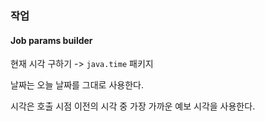 ### 작업

#### Job params builder

현재 시각 구하기 -> `java.time` 패키지

날짜는 오늘 날짜를 그대로 사용한다.

시각은 호출 시점 이전의 시각 중 가장 가까운 예보 시각을 사용한다.